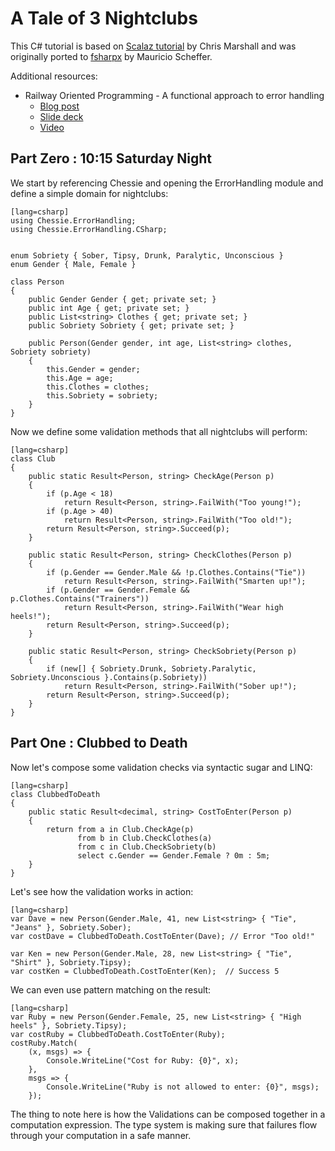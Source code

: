 # A Tale of 3 Nightclubs

This C# tutorial is based on [Scalaz tutorial](https://gist.github.com/oxbowlakes/970717) by Chris Marshall and was originally ported to [fsharpx](https://github.com/fsprojects/fsharpx/blob/master/tests/FSharpx.CSharpTests/ValidationExample.cs) by Mauricio Scheffer.

Additional resources:

* Railway Oriented Programming - A functional approach to error handling
	* [Blog post](http://fsharpforfunandprofit.com/posts/recipe-part2/)
    * [Slide deck](http://www.slideshare.net/ScottWlaschin/railway-oriented-programming)
    * [Video](https://vimeo.com/97344498)

## Part Zero : 10:15 Saturday Night

We start by referencing Chessie and opening the ErrorHandling module and define a simple domain for nightclubs:

    [lang=csharp]
    using Chessie.ErrorHandling;
    using Chessie.ErrorHandling.CSharp;


    enum Sobriety { Sober, Tipsy, Drunk, Paralytic, Unconscious }
    enum Gender { Male, Female }

    class Person
    {
        public Gender Gender { get; private set; }
        public int Age { get; private set; }
        public List<string> Clothes { get; private set; }
        public Sobriety Sobriety { get; private set; }

        public Person(Gender gender, int age, List<string> clothes, Sobriety sobriety)
        {
            this.Gender = gender;
            this.Age = age;
            this.Clothes = clothes;
            this.Sobriety = sobriety;
        }
    }

Now we define some validation methods that all nightclubs will perform:

    [lang=csharp]
    class Club
    {
        public static Result<Person, string> CheckAge(Person p)
        {
            if (p.Age < 18)
                return Result<Person, string>.FailWith("Too young!");
            if (p.Age > 40)
                return Result<Person, string>.FailWith("Too old!");
            return Result<Person, string>.Succeed(p);
        }

        public static Result<Person, string> CheckClothes(Person p)
        {
            if (p.Gender == Gender.Male && !p.Clothes.Contains("Tie"))
                return Result<Person, string>.FailWith("Smarten up!");
            if (p.Gender == Gender.Female && p.Clothes.Contains("Trainers"))
                return Result<Person, string>.FailWith("Wear high heels!");
            return Result<Person, string>.Succeed(p);
        }

        public static Result<Person, string> CheckSobriety(Person p)
        {
            if (new[] { Sobriety.Drunk, Sobriety.Paralytic, Sobriety.Unconscious }.Contains(p.Sobriety))
                return Result<Person, string>.FailWith("Sober up!");
            return Result<Person, string>.Succeed(p);
        }
    }

## Part One : Clubbed to Death

Now let's compose some validation checks via syntactic sugar and LINQ:

    [lang=csharp]
    class ClubbedToDeath
    {
        public static Result<decimal, string> CostToEnter(Person p)
        {
            return from a in Club.CheckAge(p)
                   from b in Club.CheckClothes(a)
                   from c in Club.CheckSobriety(b)
                   select c.Gender == Gender.Female ? 0m : 5m;
        }
    }
	
Let's see how the validation works in action:

    [lang=csharp]
    var Dave = new Person(Gender.Male, 41, new List<string> { "Tie", "Jeans" }, Sobriety.Sober);
    var costDave = ClubbedToDeath.CostToEnter(Dave); // Error "Too old!"

    var Ken = new Person(Gender.Male, 28, new List<string> { "Tie", "Shirt" }, Sobriety.Tipsy);
    var costKen = ClubbedToDeath.CostToEnter(Ken);  // Success 5


We can even use pattern matching on the result:

    [lang=csharp]
    var Ruby = new Person(Gender.Female, 25, new List<string> { "High heels" }, Sobriety.Tipsy);
    var costRuby = ClubbedToDeath.CostToEnter(Ruby);
    costRuby.Match(
        (x, msgs) => {
            Console.WriteLine("Cost for Ruby: {0}", x);
        },
        msgs => {
            Console.WriteLine("Ruby is not allowed to enter: {0}", msgs);
        });

The thing to note here is how the Validations can be composed together in a computation expression.
The type system is making sure that failures flow through your computation in a safe manner.